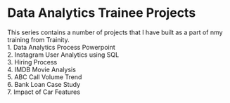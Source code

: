 <html>
  <h1>Data Analytics Trainee Projects</h1>
  <p>This series contains a number of projects that I have built as a part of nmy training from Trainity. 
  <br>1. Data Analytics Process Powerpoint
  <br>2. Instagram User Analytics using SQL 
  <br>3. Hiring Process 
  <br>4. IMDB Movie Analysis 
  <br>5. ABC Call Volume Trend 
  <br>6. Bank Loan Case Study 
  <br>7. Impact of Car Features
  </p>
  
</html>
